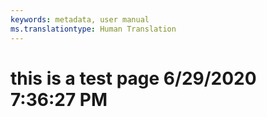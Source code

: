 ```yaml
---
keywords: metadata, user manual
ms.translationtype: Human Translation
---
```

# this is a test page 6/29/2020 7:36:27 PM